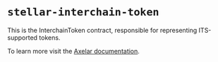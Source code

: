 # `stellar-interchain-token`

This is the InterchainToken contract, responsible for representing ITS-supported tokens.

To learn more visit the [Axelar documentation](https://docs.axelar.dev/dev/send-tokens/glossary/#interchain-token).
